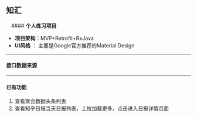 ## **知汇**

　#### **个人练习项目**
  * **项目架构**：MVP+Retrofit+RxJava
  * **UI风格** ： 主要是Google官方推荐的Material Design
  
----
  #### **接口数据来源**
  
  
----

  #### **已有功能**
 1. 查看聚合数据头条列表
 2. 查看知乎日报当天日报列表，上拉加载更多，点击进入日报详情页面
